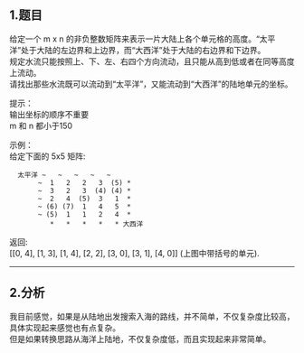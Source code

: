 ## 1.题目
给定一个 m x n 的非负整数矩阵来表示一片大陆上各个单元格的高度。“太平洋”处于大陆的左边界和上边界，而“大西洋”处于大陆的右边界和下边界。  
规定水流只能按照上、下、左、右四个方向流动，且只能从高到低或者在同等高度上流动。  
请找出那些水流既可以流动到“太平洋”，又能流动到“大西洋”的陆地单元的坐标。  

提示：  
输出坐标的顺序不重要  
m 和 n 都小于150  

示例：  
给定下面的 5x5 矩阵:  
```
  太平洋 ~   ~   ~   ~   ~ 
       ~  1   2   2   3  (5) *
       ~  3   2   3  (4) (4) *
       ~  2   4  (5)  3   1  *
       ~ (6) (7)  1   4   5  *
       ~ (5)  1   1   2   4  *
          *   *   *   *   * 大西洋
```  
返回:  
[[0, 4], [1, 3], [1, 4], [2, 2], [3, 0], [3, 1], [4, 0]] (上图中带括号的单元).  

---

## 2.分析
我目前感觉，如果是从陆地出发搜索入海的路线，并不简单，不仅复杂度比较高，具体实现起来感觉也有点复杂。  
但是如果转换思路从海洋上陆地，不仅复杂度低，而且实现起来非常简单。